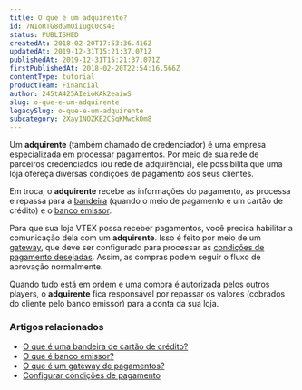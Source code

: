 ```yaml
---
title: O que é um adquirente?
id: 7N1oRTG8dGmOiIugC0cs4E
status: PUBLISHED
createdAt: 2018-02-20T17:53:36.416Z
updatedAt: 2019-12-31T15:21:37.071Z
publishedAt: 2019-12-31T15:21:37.071Z
firstPublishedAt: 2018-02-20T22:54:16.566Z
contentType: tutorial
productTeam: Financial
author: 245tA425AIeioKAk2eaiwS
slug: o-que-e-um-adquirente
legacySlug: o-que-e-um-adquirente
subcategory: 2Xay1NOZKE2CSqKMwckOm8
---
```


Um __adquirente__ (também chamado de credenciador) é uma empresa especializada em processar pagamentos. Por meio de sua rede de parceiros credenciados (ou rede de adquirência), ele possibilita que uma loja ofereça diversas condições de pagamento aos seus clientes. 

Em troca, o __adquirente__ recebe as informações do pagamento, as processa e repassa para a [bandeira](/pt/tutorial/o-que-e-uma-bandeira-de-cartao-de-credito) (quando o meio de pagamento é um cartão de crédito) e o [banco emissor](/pt/tutorial/o-que-e-banco-emissor).

Para que sua loja VTEX possa receber pagamentos, você precisa habilitar a comunicação dela com um __adquirente__. Isso é feito por meio de um [gateway](/pt/tutorial/o-que-e-um-gateway-de-pagamentos), que deve ser configurado para processar as [condições de pagamento desejadas](/pt/tutorial/condicoes-de-pagamento). Assim, as compras podem seguir o fluxo de aprovação normalmente.

Quando tudo está em ordem e uma compra é autorizada pelos outros players, o __adquirente__ fica responsável por repassar os valores (cobrados do cliente pelo banco emissor) para a conta da sua loja.

### Artigos relacionados
- [O que é uma bandeira de cartão de crédito?](/pt/tutorial/o-que-e-uma-bandeira-de-cartao-de-credito)
- [O que é banco emissor?](/pt/tutorial/o-que-e-banco-emissor)
- [O que é um gateway de pagamentos?](/pt/tutorial/o-que-e-um-gateway-de-pagamentos)
- [Configurar condições de pagamento](/pt/tutorial/condicoes-de-pagamento)
